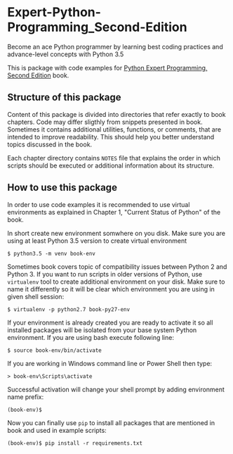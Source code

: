 # Expert-Python-Programming_Second-Edition
 Become an ace Python programmer by learning best coding practices and advance-level concepts with Python 3.5
 
 This is package with code examples for [Python Expert Programming, Second Edition](https://www.packtpub.com/application-development/expert-python-programming-second-edition?utm_source=github&utm_medium=repository&utm_campaign=9781785886850) book.
 
 
## Structure of this package

Content of this package is divided into directories that refer exactly to book chapters. Code may differ sligthly from snippets presented in book. Sometimes it contains additional utilities, functions, or comments, that are intended to improve readability. This should help you better understand topics discussed in the book.

Each chapter directory contains `NOTES` file that explains the order in which scripts should be executed or additional information about its structure.

## How to use this package

In order to use code examples it is recommended to use virtual environments as explained in Chapter 1, "Current Status of Python" of the book.

In short create new environment somwhere on you disk. Make sure you are using at least Python 3.5 version to create virtual environment

    $ python3.5 -m venv book-env

Sometimes book covers topic of compatibility issues between Python 2 and Python 3. If you want to run scripts in older versions of Python, use `virtualenv` tool to create additional environment on your disk. Make sure to name it differently so it will be clear which environment you are using in given shell session:

    $ virtualenv -p python2.7 book-py27-env

If your environment is already created you are ready to activate it so all installed packages will be isolated from your base system Python environment. If you are using bash execute following line:

    $ source book-env/bin/activate

If you are working in Windows command line or Power Shell then type:

    > book-env\Scripts\activate

Successful activation will change your shell prompt by adding environment name prefix:

    (book-env)$

Now you can finally use `pip` to install all packages that are mentioned in book and used in example scripts:

    (book-env)$ pip install -r requirements.txt
